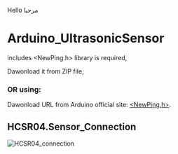 Hello          مرحبا

# Arduino_UltrasonicSensor


includes <NewPing.h> library is required,

Dawonload it from ZIP file,


### OR  using:
Dawonload URL from Arduino official site: [<NewPing.h>](https://forum.arduino.cc/index.php?topic=106043.0).


## HCSR04.Sensor_Connection

![HCSR04_connection](https://user-images.githubusercontent.com/59418749/133515358-a920e5a7-45f0-479b-96bb-b1082a08b095.png)




